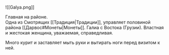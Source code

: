 
![[Galya.png]]

Главная на районе.  
Одна из Смотрящих [[Традиция|Традиции]], управляет половиной района [[Дарвос#Монеты|Монеты]]. Галиа с Востока (Грузии). Властная и жестокая женщина, уважаемая, справедливая.

Много курит и заставляет мыть руки и вытирать ноги перед визитом к ней.